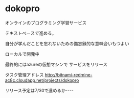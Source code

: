 # dokopro

オンラインのプログラミング学習サービス

テキストベースで進める。

自分が学んだことを忘れないための備忘録的な意味合いもつよい

ローカルで開発中

最終的にはazureの仮想マシンで
サービスをリリース

タスク管理アドレス
http://bitnami-redmine-ac8c.cloudapp.net/projects/dokopro

リリース予定は7/30で進めるか----
